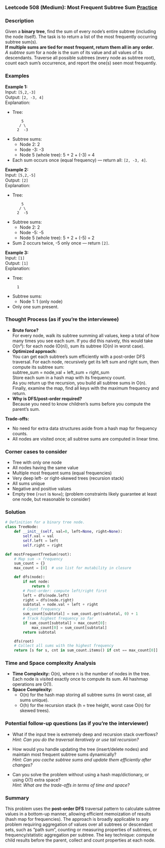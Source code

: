 ### Leetcode 508 (Medium): Most Frequent Subtree Sum [Practice](https://leetcode.com/problems/most-frequent-subtree-sum)

### Description  
Given a **binary tree**, find the sum of every node’s entire subtree (including the node itself). The task is to return a list of the most frequently occurring subtree sum(s).  
**If multiple sums are tied for most frequent, return them all in any order.**  
*A subtree sum* for a node is the sum of its value and all values of its descendants. Traverse all possible subtrees (every node as subtree root), count each sum’s occurrence, and report the one(s) seen most frequently.

### Examples  

**Example 1:**  
Input: `[5,2,-3]`  
Output: `[2, -3, 4]`  
Explanation:  
- Tree:  
  ```
      5
     / \
    2  -3
  ```
- Subtree sums:  
  - Node 2: 2  
  - Node -3: -3  
  - Node 5 (whole tree): 5 + 2 + (-3) = 4  
- Each sum occurs once (equal frequency) — return all: `[2, -3, 4]`.

**Example 2:**  
Input: `[5,2,-5]`  
Output: `[2]`  
Explanation:  
- Tree:  
  ```
      5
     / \
    2  -5
  ```
- Subtree sums:  
  - Node 2: 2  
  - Node -5: -5  
  - Node 5 (whole tree): 5 + 2 + (-5) = 2  
- Sum 2 occurs twice, -5 only once — return `[2]`.

**Example 3:**  
Input: `[1]`  
Output: `[1]`  
Explanation:  
- Tree:  
  ```
    1
  ```
- Subtree sums:  
  - Node 1: 1 (only node)  
- Only one sum present.


### Thought Process (as if you’re the interviewee)  
- **Brute force?**  
  For every node, walk its subtree summing all values, keep a total of how many times you see each sum. If you did this naively, this would take O(n²): for each node (O(n)), sum its subtree (O(n) in worst case).
- **Optimized approach:**  
  You can get each subtree’s sum efficiently with a post-order DFS traversal. For each node, recursively get its left sum and right sum, then compute its subtree sum:  
  subtree_sum = node_val + left_sum + right_sum  
  Store each sum in a hash map with its frequency count.  
  As you return up the recursion, you build all subtree sums in O(n).  
  Finally, examine the map, find all keys with the maximum frequency and return.
- **Why is DFS/post-order required?**  
  Because you need to know children’s sums before you compute the parent’s sum.

**Trade-offs:**  
- No need for extra data structures aside from a hash map for frequency counts.
- All nodes are visited once; all subtree sums are computed in linear time.


### Corner cases to consider  
- Tree with only one node  
- All nodes having the same value  
- Multiple most frequent sums (equal frequencies)  
- Very deep left- or right-skewed trees (recursion stack)  
- All sums unique  
- Negative and positive values  
- Empty tree (`root` is `None`); (problem constraints likely guarantee at least one node, but reasonable to consider)


### Solution

```python
# Definition for a binary tree node.
class TreeNode:
    def __init__(self, val=0, left=None, right=None):
        self.val = val
        self.left = left
        self.right = right

def mostFrequentTreeSum(root):
    # Map sum -> frequency
    sum_count = {}
    max_count = [0]  # use list for mutability in closure

    def dfs(node):
        if not node:
            return 0
        # Post-order: compute left/right first
        left = dfs(node.left)
        right = dfs(node.right)
        subtotal = node.val + left + right
        # Count frequency
        sum_count[subtotal] = sum_count.get(subtotal, 0) + 1
        # Track highest frequency so far
        if sum_count[subtotal] > max_count[0]:
            max_count[0] = sum_count[subtotal]
        return subtotal

    dfs(root)
    # Collect all sums with the highest frequency
    return [s for s, cnt in sum_count.items() if cnt == max_count[0]]
```


### Time and Space complexity Analysis  

- **Time Complexity:** O(n), where n is the number of nodes in the tree. Each node is visited exactly once to compute its sum. All hashmap operations are O(1).
- **Space Complexity:**  
  - O(n) for the hash map storing all subtree sums (in worst case, all sums unique).  
  - O(h) for the recursion stack (h = tree height, worst case O(n) for skewed trees).


### Potential follow-up questions (as if you’re the interviewer)  

- What if the input tree is extremely deep and recursion stack overflows?  
  *Hint: Can you do the traversal iteratively or use tail recursion?*  

- How would you handle updating the tree (insert/delete nodes) and maintain most frequent subtree sums dynamically?  
  *Hint: Can you cache subtree sums and update them efficiently after changes?*

- Can you solve the problem without using a hash map/dictionary, or using O(1) extra space?  
  *Hint: What are the trade-offs in terms of time and space?*


### Summary

This problem uses the **post-order DFS** traversal pattern to calculate subtree values in a bottom-up manner, allowing efficient memoization of results (hash map for frequencies). The approach is broadly applicable to any problem requiring aggregation of values over all subtrees or descendant sets, such as “path sum”, counting or measuring properties of subtrees, or frequency/statistic aggregation per subtree. The key technique: compute child results before the parent, collect and count properties at each node.